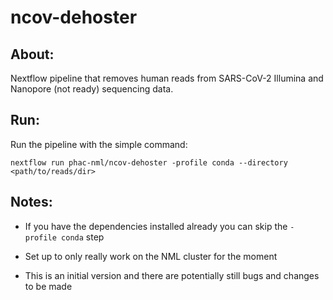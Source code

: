 # ncov-dehoster

## About:
Nextflow pipeline that removes human reads from SARS-CoV-2 Illumina and Nanopore (not ready) sequencing data.

## Run:
Run the pipeline with the simple command:

```
nextflow run phac-nml/ncov-dehoster -profile conda --directory <path/to/reads/dir>
```

## Notes:

- If you have the dependencies installed already you can skip the `-profile conda` step

- Set up to only really work on the NML cluster for the moment

- This is an initial version and there are potentially still bugs and changes to be made
